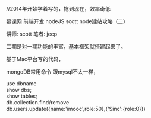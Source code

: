 //2014年开始学着写的，拖到现在，效率奇低

慕课网 前端开发 nodeJS scott node建站攻略（二）

讲师: scott
笔者: jecp  

二期是对一期功能的丰富，基本框架就搭建起来了。

基于Mac平台写的代码，


mongoDB常用命令
跟mysql不太一样，

use dbname  
show dbs;  
show tables;  
db.collection.find/remove    
db.users.update({name:'imooc',role:50},{'$inc':{role:0}})
